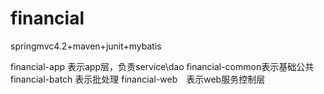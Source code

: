 # financial
springmvc4.2+maven+junit+mybatis

financial-app 表示app层，负责service\dao
financial-common表示基础公共
financial-batch 表示批处理
financial-web　表示web服务控制层